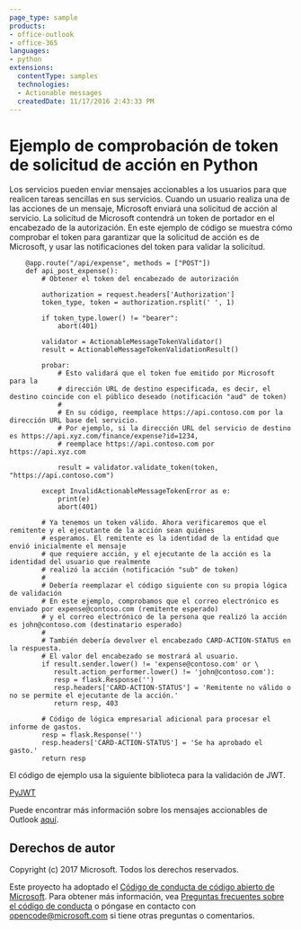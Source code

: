 ```yaml
---
page_type: sample
products:
- office-outlook
- office-365
languages:
- python
extensions:
  contentType: samples
  technologies:
  - Actionable messages
  createdDate: 11/17/2016 2:43:33 PM
---
```

 # Ejemplo de comprobación de token de solicitud de acción en Python

Los servicios pueden enviar mensajes accionables a los usuarios para que realicen tareas sencillas en sus servicios. Cuando un usuario realiza una de las acciones de un mensaje, Microsoft enviará una solicitud de acción al servicio. La solicitud de Microsoft contendrá un token de portador en el encabezado de la autorización. En este ejemplo de código se muestra cómo comprobar el token para garantizar que la solicitud de acción es de Microsoft, y usar las notificaciones del token para validar la solicitud.

        @app.route("/api/expense", methods = ["POST"])
        def api_post_expense():
            # Obtener el token del encabezado de autorización 
            
            authorization = request.headers['Authorization']
            token_type, token = authorization.rsplit(' ', 1)
            
            if token_type.lower() != "bearer":
                abort(401)

            validator = ActionableMessageTokenValidator()
            result = ActionableMessageTokenValidationResult()
            
            probar:
                # Esto validará que el token fue emitido por Microsoft para la
                # dirección URL de destino especificada, es decir, el destino coincide con el público deseado (notificación "aud" de token)
                # 
                # En su código, reemplace https://api.contoso.com por la dirección URL base del servicio.
                # Por ejemplo, si la dirección URL del servicio de destino es https://api.xyz.com/finance/expense?id=1234,
                # reemplace https://api.contoso.com por https://api.xyz.com
                
                result = validator.validate_token(token, "https://api.contoso.com")
            
            except InvalidActionableMessageTokenError as e:
                print(e)
                abort(401)
            
            # Ya tenemos un token válido. Ahora verificaremos que el remitente y el ejecutante de la acción sean quiénes
            # esperamos. El remitente es la identidad de la entidad que envió inicialmente el mensaje 
            # que requiere acción, y el ejecutante de la acción es la identidad del usuario que realmente 
            # realizó la acción (notificación "sub" de token) 
            #
            # Debería reemplazar el código siguiente con su propia lógica de validación 
            # En este ejemplo, comprobamos que el correo electrónico es enviado por expense@contoso.com (remitente esperado)
            # y el correo electrónico de la persona que realizó la acción es john@contoso.com (destinatario esperado)
            #
            # También debería devolver el encabezado CARD-ACTION-STATUS en la respuesta.
            # El valor del encabezado se mostrará al usuario.
            if result.sender.lower() != 'expense@contoso.com' or \
               result.action_performer.lower() != 'john@contoso.com'):
               resp = flask.Response('')
               resp.headers['CARD-ACTION-STATUS'] = 'Remitente no válido o no se permite el ejecutante de la acción.'
               return resp, 403

            # Código de lógica empresarial adicional para procesar el informe de gastos.
            resp = flask.Response('')
            resp.headers['CARD-ACTION-STATUS'] = 'Se ha aprobado el gasto.'
            return resp

El código de ejemplo usa la siguiente biblioteca para la validación de JWT.   

[PyJWT](https://pypi.python.org/pypi/PyJWT/1.5.0)   

Puede encontrar más información sobre los mensajes accionables de Outlook [aquí](https://dev.outlook.com/actions).

## Derechos de autor
Copyright (c) 2017 Microsoft. Todos los derechos reservados.


Este proyecto ha adoptado el [Código de conducta de código abierto de Microsoft](https://opensource.microsoft.com/codeofconduct/). Para obtener más información, vea [Preguntas frecuentes sobre el código de conducta](https://opensource.microsoft.com/codeofconduct/faq/) o póngase en contacto con [opencode@microsoft.com](mailto:opencode@microsoft.com) si tiene otras preguntas o comentarios.
